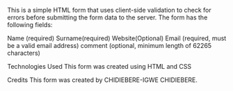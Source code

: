 This is a simple HTML form that uses client-side validation to check for errors before submitting the form data to the server. The form has the following fields:

Name (required)
Surname(required)
Website(Optional)
Email (required, must be a valid email address)
comment (optional, minimum length of 62265 characters)

Technologies Used
This form was created using HTML and CSS

Credits
This form was created by CHIDIEBERE-IGWE CHIDIEBERE.
